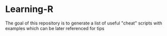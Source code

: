 # Learning-R

The goal of this repository is to generate a list of useful "cheat" scripts with examples which can be later referenced for tips
